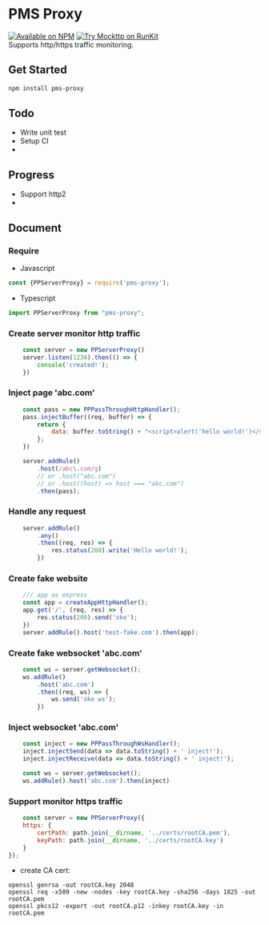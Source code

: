 # PMS Proxy
[![Available on NPM](https://img.shields.io/npm/v/pms-proxy.svg)](https://npmjs.com/package/pms-proxy)  [![Try Mockttp on RunKit](https://badge.runkitcdn.com/pms-proxy.svg)](https://npm.runkit.com/pms-proxy)
<br>
Supports http/https traffic monitoring.

## Get Started
```bash
npm install pms-proxy
```


## Todo
- Write unit test
- Setup CI
- 

## Progress
- Support http2
-

## Document
### Require
- Javascript
```javascript
const {PPServerProxy} = require('pms-proxy');
```
- Typescript
```javascript
import PPServerProxy from "pms-proxy";
```

### Create server monitor http traffic

```javascript
    const server = new PPServerProxy()
    server.listen(1234).then(() => {
        console('created!');
    })
```

### Inject page 'abc.com'

```javascript
    const pass = new PPPassThroughHttpHandler();
    pass.injectBuffer((req, buffer) => {
        return {
            data: buffer.toString() + "<script>alert('hello world!')</script>"
        };
    })

    server.addRule()
        .host(/abc\.com/g)
        // or .host("abc.com")
        // or .host((host) => host === "abc.com")
        .then(pass);
```

### Handle any request
```javascript
    server.addRule()
        .any()
        .then((req, res) => {
            res.status(200).write('Hello world!');
        })
```

### Create fake website
```javascript
    /// app as express
    const app = createAppHttpHandler();
    app.get('/', (req, res) => {
        res.status(200).send('oke');
    })
    server.addRule().host('test-fake.com').then(app);
```

### Create fake websocket 'abc.com'
```javascript
    const ws = server.getWebsocket();
    ws.addRule()
        .host('abc.com')
        .then((req, ws) => {
            ws.send('oke ws');
        })
```

### Inject websocket 'abc.com'
```javascript
    const inject = new PPPassThroughWsHandler();
    inject.injectSend(data => data.toString() + ' inject!');
    inject.injectReceive(data => data.toString() + ' inject!');

    const ws = server.getWebsocket();
    ws.addRule().host('abc.com').then(inject)
```

### Support monitor https traffic

```javascript
    const server = new PPServerProxy({
    https: {
        certPath: path.join(__dirname, '../certs/rootCA.pem'),
        keyPath: path.join(__dirname, '../certs/rootCA.key')
    }
});
```

- create CA cert:
```shell
openssl genrsa -out rootCA.key 2048
openssl req -x509 -new -nodes -key rootCA.key -sha256 -days 1825 -out rootCA.pem
openssl pkcs12 -export -out rootCA.p12 -inkey rootCA.key -in rootCA.pem
```